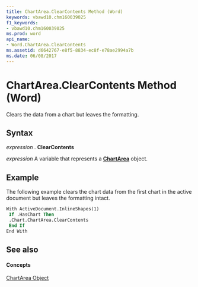 ```yaml
---
title: ChartArea.ClearContents Method (Word)
keywords: vbawd10.chm160039025
f1_keywords:
- vbawd10.chm160039025
ms.prod: word
api_name:
- Word.ChartArea.ClearContents
ms.assetid: d6642767-e8f5-8834-ec8f-e78ae2994a7b
ms.date: 06/08/2017
---
```



# ChartArea.ClearContents Method (Word)

Clears the data from a chart but leaves the formatting.


## Syntax

 _expression_ . **ClearContents**

 _expression_ A variable that represents a **[ChartArea](Word.ChartArea.md)** object.


## Example

The following example clears the chart data from the first chart in the active document but leaves the formatting intact.


```vb
With ActiveDocument.InlineShapes(1) 
 If .HasChart Then 
 .Chart.ChartArea.ClearContents 
 End If 
End With
```


## See also


#### Concepts


[ChartArea Object](Word.ChartArea.md)

